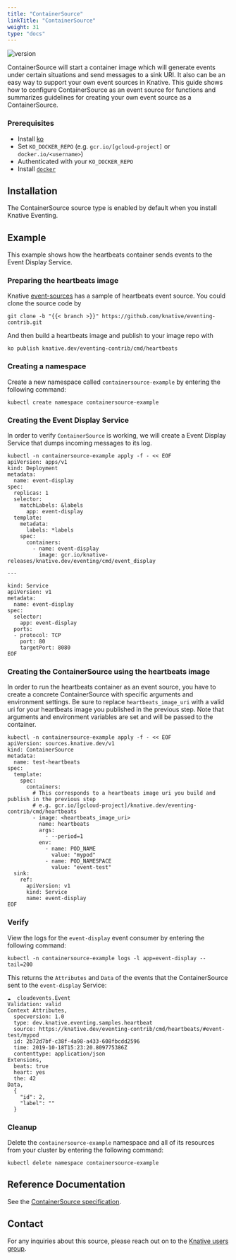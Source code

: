 ```yaml
---
title: "ContainerSource"
linkTitle: "ContainerSource"
weight: 31
type: "docs"
---
```


![version](https://img.shields.io/badge/API_Version-v1-red?style=flat-square)

ContainerSource will start a container image which will generate events under
certain situations and send messages to a sink URI. It also can be an easy way
to support your own event sources in Knative. This guide shows how to configure
ContainerSource as an event source for functions and summarizes guidelines for
creating your own event source as a ContainerSource.

### Prerequisites
- Install [ko](https://github.com/google/ko)
- Set `KO_DOCKER_REPO`
 (e.g. `gcr.io/[gcloud-project]` or `docker.io/<username>`)
- Authenticated with your `KO_DOCKER_REPO`
- Install [`docker`](https://docs.docker.com/install/)

## Installation

The ContainerSource source type is enabled by default when you install Knative Eventing.

## Example

This example shows how the heartbeats container sends events to the Event Display Service.

### Preparing the heartbeats image
Knative [event-sources](https://github.com/knative/eventing-contrib) has a
sample of heartbeats event source. You could clone the source code by

```
git clone -b "{{< branch >}}" https://github.com/knative/eventing-contrib.git
```

And then build a heartbeats image and publish to your image repo with

```
ko publish knative.dev/eventing-contrib/cmd/heartbeats
```
### Creating a namespace

Create a new namespace called `containersource-example` by entering the following
command:

```shell
kubectl create namespace containersource-example
```

### Creating the Event Display Service

In order to verify `ContainerSource` is working, we will create a Event Display
Service that dumps incoming messages to its log.

```shell
kubectl -n containersource-example apply -f - << EOF
apiVersion: apps/v1
kind: Deployment
metadata:
  name: event-display
spec:
  replicas: 1
  selector:
    matchLabels: &labels
      app: event-display
  template:
    metadata:
      labels: *labels
    spec:
      containers:
        - name: event-display
          image: gcr.io/knative-releases/knative.dev/eventing/cmd/event_display

---

kind: Service
apiVersion: v1
metadata:
  name: event-display
spec:
  selector:
    app: event-display
  ports:
  - protocol: TCP
    port: 80
    targetPort: 8080
EOF
```


### Creating the ContainerSource using the heartbeats image

In order to run the heartbeats container as an event source, you have to create
a concrete ContainerSource with specific arguments and environment settings. Be
sure to replace `heartbeats_image_uri` with a valid uri for your heartbeats
image you published in the previous step.
Note that arguments and environment variables are set and will be passed
to the container.

```shell
kubectl -n containersource-example apply -f - << EOF
apiVersion: sources.knative.dev/v1
kind: ContainerSource
metadata:
  name: test-heartbeats
spec:
  template:
    spec:
      containers:
        # This corresponds to a heartbeats image uri you build and publish in the previous step
        # e.g. gcr.io/[gcloud-project]/knative.dev/eventing-contrib/cmd/heartbeats
        - image: <heartbeats_image_uri>
          name: heartbeats
          args:
            - --period=1
          env:
            - name: POD_NAME
              value: "mypod"
            - name: POD_NAMESPACE
              value: "event-test"
  sink:
    ref:
      apiVersion: v1
      kind: Service
      name: event-display
EOF
```

### Verify

View the logs for the `event-display` event consumer by
entering the following command:

```shell
kubectl -n containersource-example logs -l app=event-display --tail=200
```

This returns the `Attributes` and `Data` of the events that the ContainerSource sent to the `event-display` Service:

```
☁️  cloudevents.Event
Validation: valid
Context Attributes,
  specversion: 1.0
  type: dev.knative.eventing.samples.heartbeat
  source: https://knative.dev/eventing-contrib/cmd/heartbeats/#event-test/mypod
  id: 2b72d7bf-c38f-4a98-a433-608fbcdd2596
  time: 2019-10-18T15:23:20.809775386Z
  contenttype: application/json
Extensions,
  beats: true
  heart: yes
  the: 42
Data,
  {
    "id": 2,
    "label": ""
  }
```

### Cleanup

Delete the `containersource-example` namespace and all of its resources from your
cluster by entering the following command:

```shell
kubectl delete namespace containersource-example
```

## Reference Documentation

See the [ContainerSource specification](../../reference/api/eventing/#sources.knative.dev/v1.ContainerSource).

## Contact

For any inquiries about this source, please reach out on to the
[Knative users group](https://groups.google.com/forum/#!forum/knative-users).
